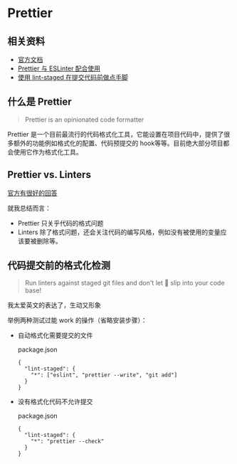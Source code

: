 # Prettier 

## 相关资料
- [官方文档](https://prettier.io/docs/en/index.html)
- [Prettier 与 ESLinter 配合使用](https://github.com/prettier/eslint-config-prettier)
- [使用 lint-staged 在提交代码前做点手脚](https://github.com/okonet/lint-staged#configuration)
## 什么是 Prettier

> Prettier is an opinionated code formatter

Prettier 是一个目前最流行的代码格式化工具，它能设置在项目代码中，提供了很多额外的功能例如格式化的配置、代码预提交的 hook等等。目前绝大部分项目都会使用它作为格式化工具。

## Prettier vs. Linters
[官方有很好的回答](https://prettier.io/docs/en/comparison.html)

就我总结而言：
- Prettier 只关乎代码的格式问题
- Linters 除了格式问题，还会关注代码的编写风格，例如没有被使用的变量应该要被删除等。

## 代码提交前的格式化检测
> Run linters against staged git files and don't let 💩 slip into your code base!

我太爱英文的表达了，生动又形象

举例两种测试过能 work 的操作（省略安装步骤）：
- 自动格式化需要提交的文件
  
  package.json
  ```
  {
    "lint-staged": {
      "*": ["eslint", "prettier --write", "git add"]
    }
  }
  ```
- 没有格式化代码不允许提交
  
  package.json
  ```
  {
    "lint-staged": {
      "*": "prettier --check"
    }
  }
  ```





